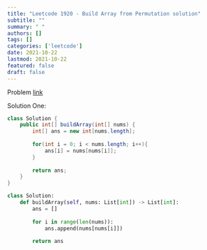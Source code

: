 ```yaml
---
title: "Leetcode 1920 - Build Array from Permutation solution"
subtitle: ""
summary: " "
authors: []
tags: []
categories: ['leetcode']
date: 2021-10-22
lastmod: 2021-10-22
featured: false
draft: false
---
```

Problem [link](https://leetcode.com/problems/build-array-from-permutation)

Solution One:

```java
class Solution {
    public int[] buildArray(int[] nums) {
        int[] ans = new int[nums.length];
        
        for(int i = 0; i < nums.length; i++){
            ans[i] = nums[nums[i]];
        }
        
        return ans;
    }
}
```

```python
class Solution:
    def buildArray(self, nums: List[int]) -> List[int]:
        ans = []
        
        for i in range(len(nums)):
            ans.append(nums[nums[i]])
            
        return ans
```